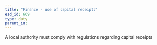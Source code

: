 ```yaml
---
title: "Finance - use of capital receipts"
esd_id: 669
type: duty
parent_id:  
---
```


A local authority must comply with regulations regarding capital receipts

